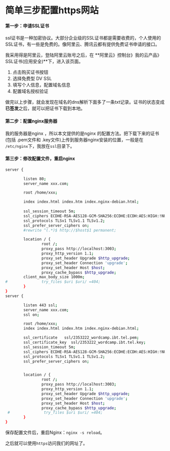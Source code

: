 # 简单三步配置https网站

#### 第一步：申请SSL证书

ssl证书是一种加密协议。大部分企业级的SSL证书都是需要收费的，个人使用的SSL证书，有一些是免费的。像阿里云、腾讯云都有提供免费证书申请的接口。

我采用得是阿里云，登陆阿里云账号之后，在 **阿里云》控制台》我的云产品》SSL证书(应用安全)**下，进入该页面。

1. 点击购买证书按钮
2. 选择免费型 DV SSL
3. 填写个人信息，配置域名信息
4. 配置域名授权验证

做完以上步骤，就会发现在域名的dns解析下面多了一条txt记录。证书的状态变成**已签发**之后，就可以把证书下载到本地。

#### 第二步：配置nginx服务器

我的服务器是nginx ，所以本文提供的是nginx 的配置方法。把下载下来的证书(包括 .pem文件和 .key文件)上传到服务器nginx安装的位置，一般是在 `/etc/nginx`下，我放在`ssl`目录下。

#### 第三步：修改配置文件，重启nginx

```bash
server {

        listen 80;
        server_name xxx.com;

        root /home/xxx;

        index index.html index.htm index.nginx-debian.html;
        
        ssl_session_timeout 5m;
        ssl_ciphers ECDHE-RSA-AES128-GCM-SHA256:ECDHE:ECDH:AES:HIGH:!NULL:!aNULL:!MD5:!ADH:!RC4;
        ssl_protocols TLSv1 TLSv1.1 TLSv1.2;
        ssl_prefer_server_ciphers on;
        #rewrite ^(.*)$ http://$host$1 permanent;

        location / {
                root /;
                proxy_pass http://localhost:3003;
                proxy_http_version 1.1;
                proxy_set_header Upgrade $http_upgrade;
                proxy_set_header Connection 'upgrade';
                proxy_set_header Host $host;
                proxy_cache_bypass $http_upgrade;
		client_max_body_size 1000m;
#               try_files $uri $uri/ =404;		
        }
}
server {

        listen 443 ssl;
        server_name xxx.com;
        ssl on;

        root /home/xxx;
        index index.html index.htm index.nginx-debian.html;    

        ssl_certificate   ssl/2353222_wordcamp.ibt.tel.pem;
        ssl_certificate_key  ssl/2353222_wordcamp.ibt.tel.key;
        ssl_session_timeout 5m;
        ssl_ciphers ECDHE-RSA-AES128-GCM-SHA256:ECDHE:ECDH:AES:HIGH:!NULL:!aNULL:!MD5:!ADH:!RC4;
        ssl_protocols TLSv1 TLSv1.1 TLSv1.2;
        ssl_prefer_server_ciphers on;


        location / {
                root /;
                proxy_pass http://localhost:3003;
                proxy_http_version 1.1;
                proxy_set_header Upgrade $http_upgrade;
                proxy_set_header Connection 'upgrade';
                proxy_set_header Host $host;
                proxy_cache_bypass $http_upgrade;
 #               try_files $uri $uri/ =404;
        }
} 
```

保存配置文件后，重启Nginx：`nginx -s reload`。

之后就可以使用`https`访问我们的网址了。

